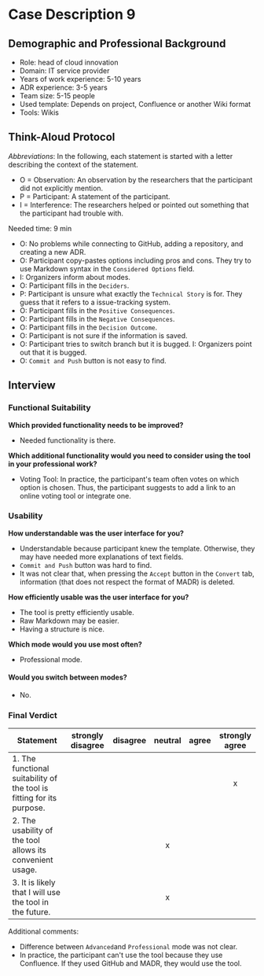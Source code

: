 # Case Description 9

## Demographic and Professional Background

* Role: head of cloud innovation
* Domain: IT service provider
* Years of work experience: 5-10 years
* ADR experience: 3-5 years
* Team size: 5-15 people
* Used template: Depends on project, Confluence or another Wiki format
* Tools: Wikis

## Think-Aloud Protocol

_Abbreviations_: In the following, each statement is started with a letter describing the context of the statement.
* O = Observation: An observation by the researchers that the participant did not explicitly mention.
* P = Participant: A statement of the participant.
* I = Interference: The researchers helped or pointed out something that the participant had trouble with.  

Needed time: 9 min

* O: No problems while connecting to GitHub, adding a repository, and creating a new ADR.
* O: Participant copy-pastes options including pros and cons. They try to use Markdown syntax in the `Considered Options` field.
* I: Organizers inform about modes.
* O: Participant fills in the `Deciders`.
* P: Participant is unsure what exactly the `Technical Story` is for. They guess that it refers to a issue-tracking system.
* O: Participant fills in the `Positive Consequences`.
* O: Participant fills in the `Negative Consequences`.
* O: Participant fills in the `Decision Outcome`.
* O: Participant is not sure if the information is saved.
* O: Participant tries to switch branch but it is bugged. I: Organizers point out that it is bugged.
* O: `Commit and Push` button is not easy to find.

## Interview

### Functional Suitability

**Which provided functionality needs to be improved?**

* Needed functionality is there.

**Which additional functionality would you need to consider using the tool in your professional work?**

* Voting Tool: In practice, the participant's team often votes on which option is chosen. Thus, the participant suggests to add a link to an online voting tool or integrate one.

### Usability

**How understandable was the user interface for you?**

* Understandable because participant knew the template. Otherwise, they may have needed more explanations of text fields.
* `Commit and Push` button was hard to find.
* It was not clear that, when pressing the `Accept` button in the `Convert` tab, information (that does not respect the format of MADR) is deleted.

**How efficiently usable was the user interface for you?**

* The tool is pretty efficiently usable.
* Raw Markdown may be easier.
* Having a structure is nice.

**Which mode would you use most often?**

* Professional mode.

#### Would you switch between modes?

* No.

### Final Verdict

| Statement                                                             | strongly disagree | disagree | neutral | agree | strongly agree |
| --------------------------------------------------------------------- | :---------------: | :------: | :-----: | :---: | :------------: |
| 1. The functional suitability of the tool is fitting for its purpose. |                   |          |         |       |       x        |
| 2. The usability of the tool allows its convenient usage.             |                   |          |    x    |       |                |
| 3. It is likely that I will use the tool in the future.               |                   |          |    x    |       |                |

Additional comments:

- Difference between `Advanced`and `Professional` mode was not clear.
- In practice, the participant can't use the tool because they use Confluence. If they used GitHub and MADR, they would use the tool.
